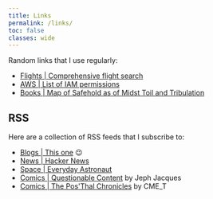 ```yaml
---
title: Links
permalink: /links/
toc: false
classes: wide
---
```


Random links that I use regularly:

- [Flights \| Comprehensive flight search](https://matrix.itasoftware.com/search)
- [AWS \| List of IAM permissions](https://docs.aws.amazon.com/service-authorization/latest/reference/reference_policies_actions-resources-contextkeys.html)
- [Books \| Map of Safehold as of Midst Toil and Tribulation](https://infodump.thefifthimperium.com/images/Safehold_MTnT.jpg)

## RSS

Here are a collection of RSS feeds that I subscribe to:

- [Blogs \| This one](https://thega.me.uk/feed.xml) :wink:
- [News \| Hacker News](https://news.ycombinator.com/rss)
- [Space \| Everyday Astronaut](https://everydayastronaut.com/rss)
- [Comics \| Questionable Content](https://www.questionablecontent.net/QCRSS.xml) by Jeph Jacques
- [Comics \| The Pos'Thal Chronicles](https://www.webtoons.com/en/challenge/the-posthal-chronicles/rss?title_no=936886) by CME_T
